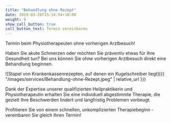 ```yaml
---
title: "Behandlung ohne Rezept"
date: 2019-03-28T15:14:54+10:00
weight: 9
show_call_button: true
call_button_text: Termin vereinbaren
---
```


Termin beim Physiotherapeuten ohne vorherigen Arztbesuch!

Haben Sie akute Schmerzen oder möchten Sie präventiv etwas für Ihre Gesundheit tun? Bei uns können Sie ohne vorherigen Arztbesuch direkt eine Behandlung beginnen.

![Stapel von Krankenkassenrezepten, auf denen ein Kugelschreiber liegt]({{ "/images/services/Behandlung-ohne-Rezept.jpeg" | relative_url }})

Dank der Expertise unserer qualifizierten Heilpraktikerin und Physiotherapeutin erhalten Sie eine individuell abgestimmte Therapie, die gezielt Ihre Beschwerden lindert und langfristig Problemen vorbeugt.

Profitieren Sie von einem schnellen, unkomplizierten Therapiebeginn - vereinbaren Sie gleich Ihren Termin!
